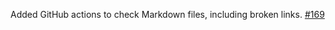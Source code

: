 Added GitHub actions to check Markdown files, including broken links. [#169](https://github.com/precice/openfoam-adapter/pull/169)
